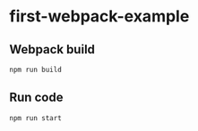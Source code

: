 # first-webpack-example


## Webpack build

```bash
npm run build
```

## Run code

```bash
npm run start
```
